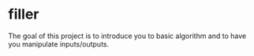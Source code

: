 # filler
The goal of this project is to introduce you to basic algorithm and to have you manipulate inputs/outputs.

